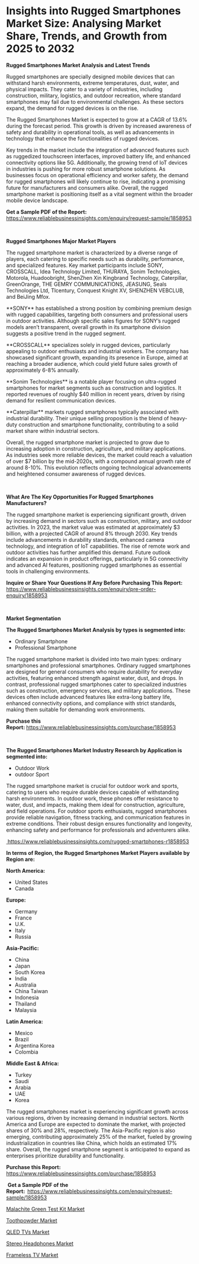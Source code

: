 <p><h1>Insights into Rugged Smartphones Market Size: Analysing Market Share, Trends, and Growth from 2025 to 2032</h1></p><p><strong>Rugged Smartphones Market Analysis and Latest Trends</strong></p>
<p><p>Rugged smartphones are specially designed mobile devices that can withstand harsh environments, extreme temperatures, dust, water, and physical impacts. They cater to a variety of industries, including construction, military, logistics, and outdoor recreation, where standard smartphones may fail due to environmental challenges. As these sectors expand, the demand for rugged devices is on the rise.</p><p>The Rugged Smartphones Market is expected to grow at a CAGR of 13.6% during the forecast period. This growth is driven by increased awareness of safety and durability in operational tools, as well as advancements in technology that enhance the functionalities of rugged devices. </p><p>Key trends in the market include the integration of advanced features such as ruggedized touchscreen interfaces, improved battery life, and enhanced connectivity options like 5G. Additionally, the growing trend of IoT devices in industries is pushing for more robust smartphone solutions. As businesses focus on operational efficiency and worker safety, the demand for rugged smartphones will likely continue to rise, indicating a promising future for manufacturers and consumers alike. Overall, the rugged smartphone market is positioning itself as a vital segment within the broader mobile device landscape.</p></p>
<p><strong>Get a Sample PDF of the Report:&nbsp;</strong> <a href="https://www.reliablebusinessinsights.com/enquiry/request-sample/1858953?utm_campaign=117&utm_medium=2&utm_source=Github&utm_content=ia&utm_term=07022025&utm_id=rugged-smartphones">https://www.reliablebusinessinsights.com/enquiry/request-sample/1858953</a></p>
<p>&nbsp;</p>
<p><strong>Rugged Smartphones Major Market Players</strong></p>
<p><p>The rugged smartphone market is characterized by a diverse range of players, each catering to specific needs such as durability, performance, and specialized features. Key market participants include SONY, CROSSCALL, Idea Technology Limited, THURAYA, Sonim Technologies, Motorola, Huadoobright, ShenZhen Xin Kingbrand Technology, Caterpillar, GreenOrange, THE GEMRY COMMUNICATIONS, JEASUNG, Seals Technologies Ltd, Tlcentury, Conquest Knight XV, SHENZHEN VEBCLUB, and BeiJing Mfox.</p><p>**SONY** has established a strong position by combining premium design with rugged capabilities, targeting both consumers and professional users in outdoor activities. Although specific sales figures for SONY’s rugged models aren’t transparent, overall growth in its smartphone division suggests a positive trend in the rugged segment.</p><p>**CROSSCALL** specializes solely in rugged devices, particularly appealing to outdoor enthusiasts and industrial workers. The company has showcased significant growth, expanding its presence in Europe, aimed at reaching a broader audience, which could yield future sales growth of approximately 6-8% annually.</p><p>**Sonim Technologies** is a notable player focusing on ultra-rugged smartphones for market segments such as construction and logistics. It reported revenues of roughly $40 million in recent years, driven by rising demand for resilient communication devices.</p><p>**Caterpillar** markets rugged smartphones typically associated with industrial durability. Their unique selling proposition is the blend of heavy-duty construction and smartphone functionality, contributing to a solid market share within industrial sectors.</p><p>Overall, the rugged smartphone market is projected to grow due to increasing adoption in construction, agriculture, and military applications. As industries seek more reliable devices, the market could reach a valuation of over $7 billion by the mid-2020s, with a compound annual growth rate of around 8-10%. This evolution reflects ongoing technological advancements and heightened consumer awareness of rugged devices.</p></p>
<p>&nbsp;</p>
<p><strong>What Are The Key Opportunities For Rugged Smartphones Manufacturers?</strong></p>
<p><p>The rugged smartphone market is experiencing significant growth, driven by increasing demand in sectors such as construction, military, and outdoor activities. In 2023, the market value was estimated at approximately $3 billion, with a projected CAGR of around 8% through 2030. Key trends include advancements in durability standards, enhanced camera technology, and integration of IoT capabilities. The rise of remote work and outdoor activities has further amplified this demand. Future outlook indicates an expansion in product offerings, particularly in 5G connectivity and advanced AI features, positioning rugged smartphones as essential tools in challenging environments.</p></p>
<p><strong>Inquire or Share Your Questions If Any Before Purchasing This Report:</strong> <a href="https://www.reliablebusinessinsights.com/enquiry/pre-order-enquiry/1858953?utm_campaign=117&utm_medium=2&utm_source=Github&utm_content=ia&utm_term=07022025&utm_id=rugged-smartphones">https://www.reliablebusinessinsights.com/enquiry/pre-order-enquiry/1858953</a></p>
<p>&nbsp;</p>
<p><strong>Market Segmentation</strong></p>
<p><strong>The Rugged Smartphones Market Analysis by types is segmented into:</strong></p>
<p><ul><li>Ordinary Smartphone</li><li>Professional Smartphone</li></ul></p>
<p><p>The rugged smartphone market is divided into two main types: ordinary smartphones and professional smartphones. Ordinary rugged smartphones are designed for general consumers who require durability for everyday activities, featuring enhanced strength against water, dust, and drops. In contrast, professional rugged smartphones cater to specialized industries such as construction, emergency services, and military applications. These devices often include advanced features like extra-long battery life, enhanced connectivity options, and compliance with strict standards, making them suitable for demanding work environments.</p></p>
<p><strong>Purchase this Report:&nbsp;</strong><a href="https://www.reliablebusinessinsights.com/purchase/1858953?utm_campaign=117&utm_medium=2&utm_source=Github&utm_content=ia&utm_term=07022025&utm_id=rugged-smartphones">https://www.reliablebusinessinsights.com/purchase/1858953</a></p>
<p>&nbsp;</p>
<p><strong>The Rugged Smartphones Market Industry Research by Application is segmented into:</strong></p>
<p><ul><li>Outdoor Work</li><li>outdoor Sport</li></ul></p>
<p><p>The rugged smartphone market is crucial for outdoor work and sports, catering to users who require durable devices capable of withstanding harsh environments. In outdoor work, these phones offer resistance to water, dust, and impacts, making them ideal for construction, agriculture, and field operations. For outdoor sports enthusiasts, rugged smartphones provide reliable navigation, fitness tracking, and communication features in extreme conditions. Their robust design ensures functionality and longevity, enhancing safety and performance for professionals and adventurers alike.</p></p>
<p><a href="https://www.reliablebusinessinsights.com/rugged-smartphones-r1858953?utm_campaign=117&utm_medium=2&utm_source=Github&utm_content=ia&utm_term=07022025&utm_id=rugged-smartphones">&nbsp;https://www.reliablebusinessinsights.com/rugged-smartphones-r1858953</a></p>
<p><strong>In terms of Region, the Rugged Smartphones Market Players available by Region are:</strong></p>
<p>
    <p> <strong> North America: </strong>
        <ul>
            <li>United States</li>
            <li>Canada</li>
        </ul>
        </p> 
    <p> <strong> Europe: </strong>
        <ul>
            <li>Germany</li>
            <li>France</li>
            <li>U.K.</li>
            <li>Italy</li>
            <li>Russia</li>
        </ul>
        </p> 
    <p> <strong> Asia-Pacific: </strong>
        <ul>
            <li>China</li>
            <li>Japan</li>
            <li>South Korea</li>
            <li>India</li>
            <li>Australia</li>
            <li>China Taiwan</li>
            <li>Indonesia</li>
            <li>Thailand</li>
            <li>Malaysia</li>
        </ul>
        </p> 
    <p> <strong> Latin America: </strong>
        <ul>
            <li>Mexico</li>
            <li>Brazil</li>
            <li>Argentina Korea</li>
            <li>Colombia</li>
        </ul>
        </p> 
    <p> <strong> Middle East & Africa: </strong>
        <ul>
            <li>Turkey</li>
            <li>Saudi</li>
            <li>Arabia</li>
            <li>UAE</li>
            <li>Korea</li>
        </ul>
    </p>
    </p>
<p><p>The rugged smartphones market is experiencing significant growth across various regions, driven by increasing demand in industrial sectors. North America and Europe are expected to dominate the market, with projected shares of 30% and 28%, respectively. The Asia-Pacific region is also emerging, contributing approximately 25% of the market, fueled by growing industrialization in countries like China, which holds an estimated 17% share. Overall, the rugged smartphone segment is anticipated to expand as enterprises prioritize durability and functionality.</p></p>
<p><strong>Purchase this Report: </strong><a href="https://www.reliablebusinessinsights.com/purchase/1858953?utm_campaign=117&utm_medium=2&utm_source=Github&utm_content=ia&utm_term=07022025&utm_id=rugged-smartphones">https://www.reliablebusinessinsights.com/purchase/1858953</a></p>
<p>&nbsp;<strong>Get a Sample PDF of the Report:&nbsp;&nbsp;</strong><a href="https://www.reliablebusinessinsights.com/enquiry/request-sample/1858953?utm_campaign=117&utm_medium=2&utm_source=Github&utm_content=ia&utm_term=07022025&utm_id=rugged-smartphones">https://www.reliablebusinessinsights.com/enquiry/request-sample/1858953</a></p>
<p><strong></strong></p>
<p><p><a href="https://github.com/voetzeszuh/Market-Research-Report-List-1/blob/main/malachite-green-test-kit-market.md?utm_campaign=117&utm_medium=2&utm_source=Github&utm_content=ia&utm_term=07022025&utm_id=rugged-smartphones">Malachite Green Test Kit Market</a></p><p><a href="https://github.com/itayjedhe/Market-Research-Report-List-1/blob/main/toothpowder-market.md?utm_campaign=117&utm_medium=2&utm_source=Github&utm_content=ia&utm_term=07022025&utm_id=rugged-smartphones">Toothpowder Market</a></p><p><a href="https://github.com/celpabembes/Market-Research-Report-List-1/blob/main/qled-tvs-market.md?utm_campaign=117&utm_medium=2&utm_source=Github&utm_content=ia&utm_term=07022025&utm_id=rugged-smartphones">QLED TVs Market</a></p><p><a href="https://github.com/sandoyjonet/Market-Research-Report-List-1/blob/main/stereo-headphones-market.md?utm_campaign=117&utm_medium=2&utm_source=Github&utm_content=ia&utm_term=07022025&utm_id=rugged-smartphones">Stereo Headphones Market</a></p><p><a href="https://github.com/aksayvoogdt/Market-Research-Report-List-1/blob/main/frameless-tv-market.md?utm_campaign=117&utm_medium=2&utm_source=Github&utm_content=ia&utm_term=07022025&utm_id=rugged-smartphones">Frameless TV Market</a></p></p>